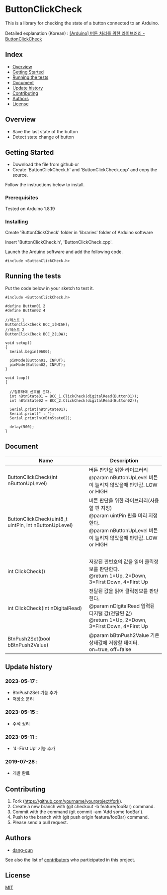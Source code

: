 # ButtonClickCheck

This is a library for checking the state of a button connected to an Arduino.

Detailed explanation (Korean) : [[Arduino] 버튼 처리를 위한 라이브러리 - ButtonClickCheck](https://blog.danggun.net/7268)


## Index
  - [Overview](#overview) 
  - [Getting Started](#getting-started)
  - [Running the tests](#running-the-tests)
  - [Document](#Document)
  - [Update history](#update-history)
  - [Contributing](#contributing)
  - [Authors](#authors)
  - [License](#license)


## Overview

- Save the last state of the button
- Detect state change of button


## Getting Started

- Download the file from github or
- Create 'ButtonClickCheck.h' and 'ButtonClickCheck.cpp' and copy the source.

Follow the instructions below to install.

### Prerequisites

Tested on Arduino 1.8.19

### Installing

Create 'ButtonClickCheck' folder in 'libraries' folder of Arduino software

Insert 'ButtonClickCheck.h', 'ButtonClickCheck.cpp'.

Launch the Arduino software and add the following code.


```
#include <ButtonClickCheck.h>
```


## Running the tests

Put the code below in your sketch to test it.

```
#include <ButtonClickCheck.h>

#define Button01 2
#define Button02 4

//테스트 1
ButtonClickCheck BCC_1(HIGH);
//테스트 2
ButtonClickCheck BCC_2(LOW);

void setup() 
{
  Serial.begin(9600);
  
  pinMode(Button01, INPUT);
  pinMode(Button02, INPUT);
}

void loop() 
{
  
  //컴퓨터에 신호를 준다.
  int nBtnState01 = BCC_1.ClickCheck(digitalRead(Button01));
  int nBtnState02 = BCC_2.ClickCheck(digitalRead(Button02));
  
  Serial.print(nBtnState01);
  Serial.print(" : ");
  Serial.println(nBtnState02);
  
  delay(500);
}
```

## Document

Name|Description
---|---|
ButtonClickCheck(int nButtonUpLevel)|버튼 판단을 위한 라이브러리<br />@param nButtonUpLevel 버튼이 눌리지 않았을때 판단값. LOW or HIGH
ButtonClickCheck(uint8_t uintPin, int nButtonUpLevel)|버튼 판단을 위한 라이브러리(사용할 핀 지정)<br />@param uintPin 핀을 미리 지정한다.<br />@param nButtonUpLevel 버튼이 눌리지 않았을때 판단값. LOW or HIGH
&nbsp;|&nbsp; 
int ClickCheck()|저장된 핀번호의 값을 읽어 클릭정보를 판단한다.<br />@return 1=Up, 2=Down, 3=First Down, 4=First Up
int ClickCheck(int nDigitalRead)|전달된 값을 읽어 클릭정보를 판단한다.<br />@param nDigitalRead 입력된 디지털 값(전달된 값)<br />@return 1=Up, 2=Down, 3=First Down, 4=First Up
BtnPush2Set(bool bBtnPush2Value)|@param bBtnPush2Value 기존 상태값에 저장할 데이터. on=true, off=false

## Update history

### 2023-05-17 : 
- BtnPush2Set 기능 추가
- 저장소 분리

### 2023-05-15 : 
- 주석 정리

### 2023-05-11 : 
- '4=First Up' 기능 추가

### 2019-07-28 : 
- 개발 완료

## Contributing

1) Fork (https://github.com/yourname/yourproject/fork).
2) Create a new branch with (git checkout -b feature/fooBar) command.
3) Commit with the command (git commit -am 'Add some fooBar').
4) Push to the branch with (git push origin feature/fooBar) command.
5) Please send a pull request.

## Authors
  - [dang-gun](https://github.com/dang-gun)

See also the list of [contributors](https://github.com/dang-gun/ArduinoSample/contributors)
who participated in this project.


## License
[MIT](https://github.com/dang-gun/Arduino_ButtonClickCheck/blob/main/LICENSE)

